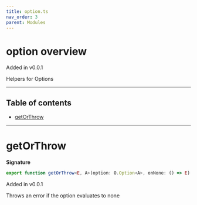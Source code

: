 ```yaml
---
title: option.ts
nav_order: 3
parent: Modules
---
```


# option overview

Added in v0.0.1

Helpers for Options

---

<h2 class="text-delta">Table of contents</h2>

- [getOrThrow](#getorthrow)

---

# getOrThrow

**Signature**

```ts
export function getOrThrow<E, A>(option: O.Option<A>, onNone: () => E): A { ... }
```

Added in v0.0.1

Throws an error if the option evaluates to none
